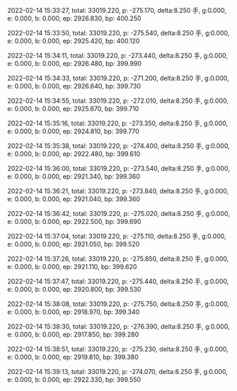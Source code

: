 2022-02-14 15:33:27, total: 33019.220, p: -275.170, delta:8.250 手, g:0.000, e: 0.000, b: 0.000, ep: 2926.830, bp: 400.250

2022-02-14 15:33:50, total: 33019.220, p: -275.540, delta:8.250 手, g:0.000, e: 0.000, b: 0.000, ep: 2925.420, bp: 400.120

2022-02-14 15:34:11, total: 33019.220, p: -273.440, delta:8.250 手, g:0.000, e: 0.000, b: 0.000, ep: 2926.480, bp: 399.990

2022-02-14 15:34:33, total: 33019.220, p: -271.200, delta:8.250 手, g:0.000, e: 0.000, b: 0.000, ep: 2926.640, bp: 399.730

2022-02-14 15:34:55, total: 33019.220, p: -272.010, delta:8.250 手, g:0.000, e: 0.000, b: 0.000, ep: 2925.670, bp: 399.710

2022-02-14 15:35:16, total: 33019.220, p: -273.350, delta:8.250 手, g:0.000, e: 0.000, b: 0.000, ep: 2924.810, bp: 399.770

2022-02-14 15:35:38, total: 33019.220, p: -274.400, delta:8.250 手, g:0.000, e: 0.000, b: 0.000, ep: 2922.480, bp: 399.610

2022-02-14 15:36:00, total: 33019.220, p: -273.540, delta:8.250 手, g:0.000, e: 0.000, b: 0.000, ep: 2921.340, bp: 399.360

2022-02-14 15:36:21, total: 33019.220, p: -273.840, delta:8.250 手, g:0.000, e: 0.000, b: 0.000, ep: 2921.040, bp: 399.360

2022-02-14 15:36:42, total: 33019.220, p: -275.020, delta:8.250 手, g:0.000, e: 0.000, b: 0.000, ep: 2922.500, bp: 399.690

2022-02-14 15:37:04, total: 33019.220, p: -275.110, delta:8.250 手, g:0.000, e: 0.000, b: 0.000, ep: 2921.050, bp: 399.520

2022-02-14 15:37:26, total: 33019.220, p: -275.850, delta:8.250 手, g:0.000, e: 0.000, b: 0.000, ep: 2921.110, bp: 399.620

2022-02-14 15:37:47, total: 33019.220, p: -275.440, delta:8.250 手, g:0.000, e: 0.000, b: 0.000, ep: 2920.800, bp: 399.530

2022-02-14 15:38:08, total: 33019.220, p: -275.750, delta:8.250 手, g:0.000, e: 0.000, b: 0.000, ep: 2918.970, bp: 399.340

2022-02-14 15:38:30, total: 33019.220, p: -276.390, delta:8.250 手, g:0.000, e: 0.000, b: 0.000, ep: 2917.850, bp: 399.280

2022-02-14 15:38:51, total: 33019.220, p: -275.230, delta:8.250 手, g:0.000, e: 0.000, b: 0.000, ep: 2919.810, bp: 399.380

2022-02-14 15:39:13, total: 33019.220, p: -274.070, delta:8.250 手, g:0.000, e: 0.000, b: 0.000, ep: 2922.330, bp: 399.550